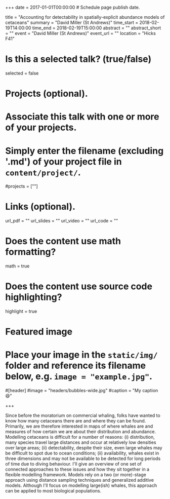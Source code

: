 +++
date = 2017-01-01T00:00:00  # Schedule page publish date.

title = "Accounting for detectability in spatially-explicit abundance models of cetaceans"
summary = "David Miller (St Andrews)"
time_start = 2018-02-19T14:00:00
time_end = 2018-02-19T15:00:00
abstract = ""
abstract_short = ""
event = "David Miller (St Andrews)"
event_url = ""
location = "Hicks F41"

# Is this a selected talk? (true/false)
selected = false

# Projects (optional).
#   Associate this talk with one or more of your projects.
#   Simply enter the filename (excluding '.md') of your project file in `content/project/`.
#projects = [""]

# Links (optional).
url_pdf = ""
url_slides = ""
url_video = ""
url_code = ""

# Does the content use math formatting?
math = true

# Does the content use source code highlighting?
highlight = true

# Featured image
# Place your image in the `static/img/` folder and reference its filename below, e.g. `image = "example.jpg"`.
#[header]
#image = "headers/bubbles-wide.jpg"
#caption = "My caption :smile:"

+++

Since before the moratorium on commercial whaling, folks have wanted to
know how many cetaceans there are and where they can be found. Primarily, we are therefore interested in maps of where whales are and measures of how certain we are about their distribution and abundance. Modelling cetaceans is difficult for a number of reasons: (i) distribution, many species travel large distances and occur at relatively low densities over large areas; (ii) detectability, despite their size, even large whales may be difficult to spot due to ocean conditions; (ii) availability, whales exist in three dimensions and may not be available to be detected for long periods of time due to diving behaviour. I'll give an overview of one set of connected approaches to these issues and how they sit together in a flexible modelling framework. Models rely on a two (or more)-stage approach using distance sampling techniques and generalized additive models. Although I'll focus on modelling large(ish) whales, this approach can be applied to most biological populations.

